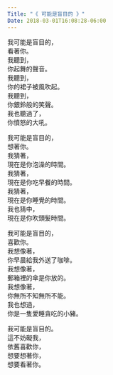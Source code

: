 ```yaml
---
Title: "《 可能是盲目的 》"
Date: 2018-03-01T16:08:28-06:00
---
```


我可能是盲目的，  
看著你。  
我聽到，  
你起舞的聲音。  
我聽到，  
你的裙子被風吹起。  
我聽到，  
你銀鈴般的笑聲。  
我也聽過了，  
你憤怒的大吼。

我可能是盲目的，  
想著你。  
我猜著，  
現在是你泡澡的時間。  
我猜著，  
現在是你吃早餐的時間。  
我猜著，  
現在是你睡覺的時間。  
我也猜中，  
現在是你吹頭髮時間。

我可能是盲目的，  
喜歡你。  
我想像著，  
你早晨給我外送了咖啡。  
我想像著，  
郵箱裡的傘是你放的。  
我想像著，  
你無所不知無所不能。  
我也想過，  
你是一隻愛睡貪吃的小豬。

我可能是盲目的。  
這不妨礙我，  
依舊喜歡你，  
想要想著你，  
想要看著你。
